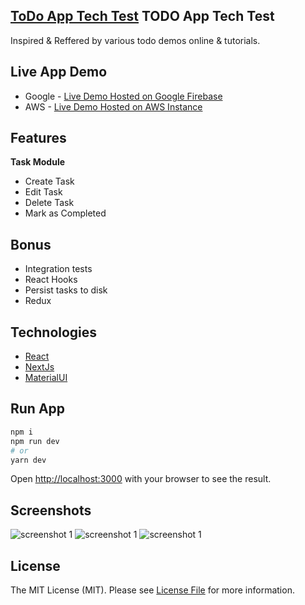 ## [ToDo App Tech Test](https://github.com/shez1461) TODO App Tech Test
Inspired & Reffered by various todo demos online & tutorials.

## Live App Demo
- Google - [Live Demo Hosted on Google Firebase](https://shez.app)
- AWS - [Live Demo Hosted on AWS Instance](http://18.169.158.177:8080/)

## Features
**Task Module**
- Create Task
- Edit Task
- Delete Task
- Mark as Completed

## Bonus
* Integration tests
* React Hooks
* Persist tasks to disk
* Redux

## Technologies
- [React](https://reactjs.org/)
- [NextJs](https://nextjs.org) 
- [MaterialUI](https://mui.com/)

## Run App
```bash
npm i
npm run dev
# or
yarn dev
```

Open [http://localhost:3000](http://localhost:3000) with your browser to see the result.

## Screenshots
<img src="https://raw.githubusercontent.com/shez1461/nextjs-todo-list/master/public/screenshot1.png" alt="screenshot 1" />
<img src="https://raw.githubusercontent.com/shez1461/nextjs-todo-list/master/public/screenshot2.png" alt="screenshot 1" />
<img src="https://raw.githubusercontent.com/shez1461/nextjs-todo-list/master/public/screenshot3.png" alt="screenshot 1" />

## License
The MIT License (MIT). Please see [License File](./nextjs/LICENSE.md) for more information.
